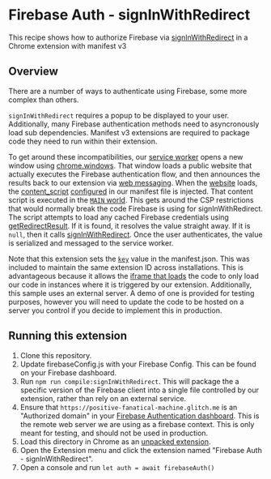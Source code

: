 # Firebase Auth - signInWithRedirect

This recipe shows how to authorize Firebase via [signInWithRedirect][1] in a
Chrome extension with manifest v3

## Overview

There are a number of ways to authenticate using Firebase, some more complex
than others.

`signInWithRedirect` requires a popup to be displayed to your user.
Additionally, many Firebase authentication methods need to asyncronously load
sub dependencies. Manifest v3 extensions are required to package code they need
to run within their extension.

To get around these incompatibilities, our [service worker][3] opens a new
window using [chrome.windows][2]. That window loads a public website that
actually executes the Firebase authentication flow, and then announces the
results back to our extension via [web messaging][4]. When the [website][5]
loads, the [content_script][6] [configured][7] in our manifest file is injected.
That content script is executed in the [`MAIN` world][8]. This gets around the
CSP restrictions that would normally break the code Firebase is using for
signInWithRedirect. The script attempts to load any cached Firebase credentials
using [getRedirectResult][9]. If it is found, it resolves the value straight
away. If it is `null`, then it calls [signInWithRedirect][1]. Once the user
authenticates, the value is serialized and messaged to the service worker.

Note that this extension sets the [`key`][9] value in the manifest.json. This
was included to maintain the same extension ID across installations. This is
advantageous because it allows the [iframe that loads][5] the code to only load
our code in instances where it is triggered by our extension.  Additionally,
this sample uses an external server. A demo of one is provided for testing
purposes, however you will need to update the code to be hosted on a server you
control if you decide to implement this in production.

## Running this extension

1. Clone this repository.
1. Update firebaseConfig.js with your Firebase Config. This can be found on your
   Firebase dashboard.
1. Run `npm run compile:signInWithRedirect`. This will package the a specific
   version of the Firebase client into a single file controlled by our
extension, rather than rely on an external service.
1. Ensure that `https://positive-fanatical-machine.glitch.me` is an "Authorized
   domain" in your [Firebase Authentication dashboard][10]. This is the remote
web server we are using as a firebase context. This is only meant for testing,
and should not be used in production.
1. Load this directory in Chrome as an [unpacked extension][1].
1. Open the Extension menu and click the extension named "Firebase Auth -
   signInWithRedirect".
1. Open a console and run `let auth = await firebaseAuth()`

[1]: https://firebase.google.com/docs/reference/js/v8/firebase.auth.Auth#signinwithredirect
[2]: https://developer.chrome.com/docs/extensions/reference/api/windows
[3]: ./service_worker.js
[4]: https://developer.chrome.com/docs/extensions/develop/concepts/messaging
[5]: https://glitch.com/edit/#!/positive-fanatical-machine?path=signInWithRedirect.html
[6]: https://developer.chrome.com/docs/extensions/reference/manifest/content-scripts
[7]: ./signInWithRedirect.js
[8]: https://developer.chrome.com/docs/extensions/reference/manifest/content-scripts#world-timings
[9]: https://firebase.google.com/docs/reference/js/v8/firebase.auth.Auth#getredirectresult

[10]: https://console.firebase.google.com/project/_/authentication/settings
